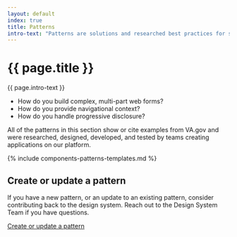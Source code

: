 ```yaml
---
layout: default
index: true
title: Patterns
intro-text: "Patterns are solutions and researched best practices for solving user-focused tasks and recurring user interface design problems:"
---
```


<h1>{{ page.title }}</h1>

<div class="va-introtext">
  {{ page.intro-text }}
</div>

* How do you build complex, multi-part web forms?
* How do you provide navigational context?
* How do you handle progressive disclosure?

All of the patterns in this section show or cite examples from VA.gov and were researched, designed, developed, and tested by teams creating applications on our platform.

{% include components-patterns-templates.md %}

## Create or update a pattern

If you have a new pattern, or an update to an existing pattern, consider contributing back to the design system. Reach out to the Design System Team if you have questions.

<a class="vads-c-action-link--blue" href="{{ site.baseurl }}/about/contributing-to-the-design-system">Create or update a pattern</a>